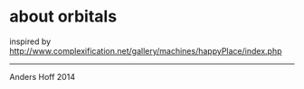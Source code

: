 about orbitals
=============

inspired by http://www.complexification.net/gallery/machines/happyPlace/index.php


----
Anders Hoff 2014

